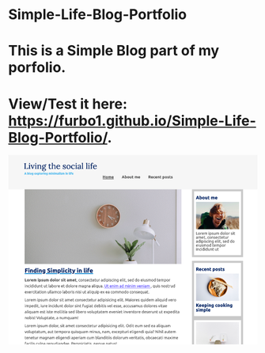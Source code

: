 # Simple-Life-Blog-Portfolio
# This is a Simple Blog part of my porfolio.
# View/Test it here:  https://furbo1.github.io/Simple-Life-Blog-Portfolio/. 
![Alt text](https://github.com/furbo1/Simple-Life-Blog-Portfolio/blob/master/Snip20200924_27.png)
